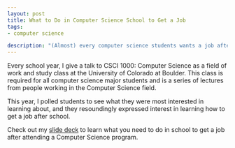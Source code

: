 ```yaml
---
layout: post
title: What to Do in Computer Science School to Get a Job
tags:
- computer science

description: "(Almost) every computer science students wants a job after school, but many don't know where to start. These slides are from a talk given by Ben Limmer to the Computer Science as a Field of Work and Study class for Computer Science students at University of Colorado at Boulder."
---
```


Every school year, I give a talk to CSCI 1000: Computer Science as a field of work and study
class at the University of Colorado at Boulder. This class is required for all computer
science major students and is a series of lectures from people working in the
Computer Science field.  

This year, I polled students to see what they were most interested in learning about,
and they resoundingly expressed interest in learning how to get a job after
school.  

Check out my <a href="/assets/documents/2014/12/getting-a-job-after-school.pdf">slide deck</a>
to learn what you need to do in school to get a job after attending a Computer Science
program.

